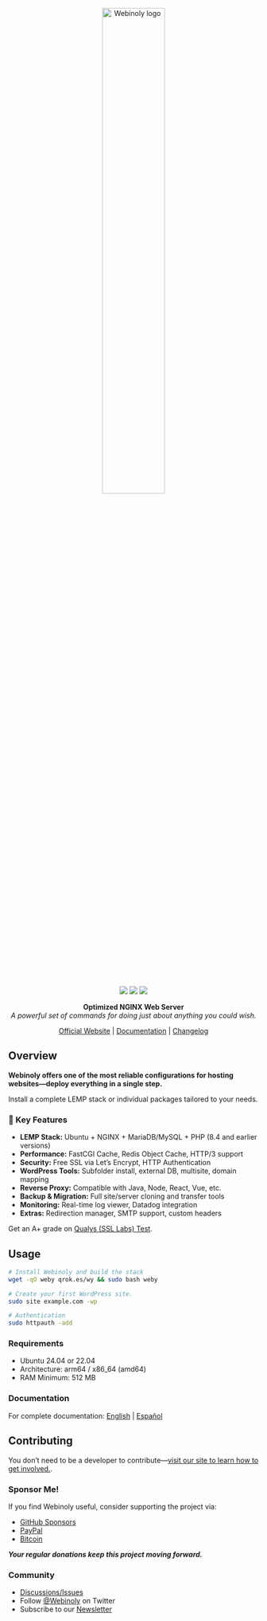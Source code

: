 <div align="center">
 	<p><a href="https://webinoly.com/">
		<picture>
		  <source media="(prefers-color-scheme: dark)" srcset="https://cdn.qrokes.com/wp-content/uploads/sites/4/2025/06/Webinoly_Logo_Dark_Transparent.png">
		  <source media="(prefers-color-scheme: light)" srcset="https://cdn.qrokes.com/wp-content/uploads/sites/4/2025/06/Webinoly_Logo_Light_Transparent.png">
		  <img width="50%" alt="Webinoly logo" src="https://cdn.qrokes.com/wp-content/uploads/sites/4/2025/06/Webinoly_Logo_Light_Transparent.png">
		</picture>
	</a></p>
 	<p>
		<img src="https://img.shields.io/badge/build-passing-brightgreen.svg" />
        <img src="https://img.shields.io/github/license/QROkes/webinoly" />
        <img src="https://img.shields.io/github/v/release/QROkes/webinoly?color=orange" />
	</p>
    <p><b>Optimized NGINX Web Server</b></br>
    <i>A powerful set of commands for doing just about anything you could wish.</i></p>
    <p><a href="https://webinoly.com/">Official Website</a> | <a href="https://webinoly.com/documentation/">Documentation</a> | <a href="https://github.com/QROkes/webinoly/releases">Changelog</a></p>
</div>

## Overview
**Webinoly offers one of the most reliable configurations for hosting websites—deploy everything in a single step.**

Install a complete LEMP stack or individual packages tailored to your needs.

### 🚀 Key Features
- **LEMP Stack:** Ubuntu + NGINX + MariaDB/MySQL + PHP (8.4 and earlier versions)
- **Performance:** FastCGI Cache, Redis Object Cache, HTTP/3 support
- **Security:** Free SSL via Let’s Encrypt, HTTP Authentication
- **WordPress Tools:** Subfolder install, external DB, multisite, domain mapping
- **Reverse Proxy:** Compatible with Java, Node, React, Vue, etc.
- **Backup & Migration:** Full site/server cloning and transfer tools
- **Monitoring:** Real-time log viewer, Datadog integration
- **Extras:** Redirection manager, SMTP support, custom headers

Get an A+ grade on [Qualys (SSL Labs) Test](https://www.ssllabs.com/ssltest/).


## Usage

```bash
# Install Webinoly and build the stack
wget -qO weby qrok.es/wy && sudo bash weby

# Create your first WordPress site.
sudo site example.com -wp

# Authentication
sudo httpauth -add
```

### Requirements
* Ubuntu 24.04 or 22.04
* Architecture: arm64 / x86_64 (amd64)
* RAM Minimum: 512 MB


### Documentation
For complete documentation: [English](https://webinoly.com/documentation/) | [Español](https://webinoly.com/es/documentacion/)


## Contributing
You don’t need to be a developer to contribute—[visit our site to learn how to get involved.](https://webinoly.com/contribute/).

### Sponsor Me!
If you find Webinoly useful, consider supporting the project via:

- [GitHub Sponsors](https://github.com/sponsors/QROkes)
- [PayPal](https://www.paypal.me/qrokes)
- [Bitcoin](https://www.blockchain.com/en/btc/address/1E3Ybo5UcvaAr1MoK4nBnMRFFY9aEMiku3)

**_Your regular donations keep this project moving forward._**

### Community
- [Discussions/Issues](https://webinoly.com/premium/)
- Follow [@Webinoly](https://x.com/Webinoly) on Twitter
- Subscribe to our [Newsletter](https://webinoly.com/newsletter/)
